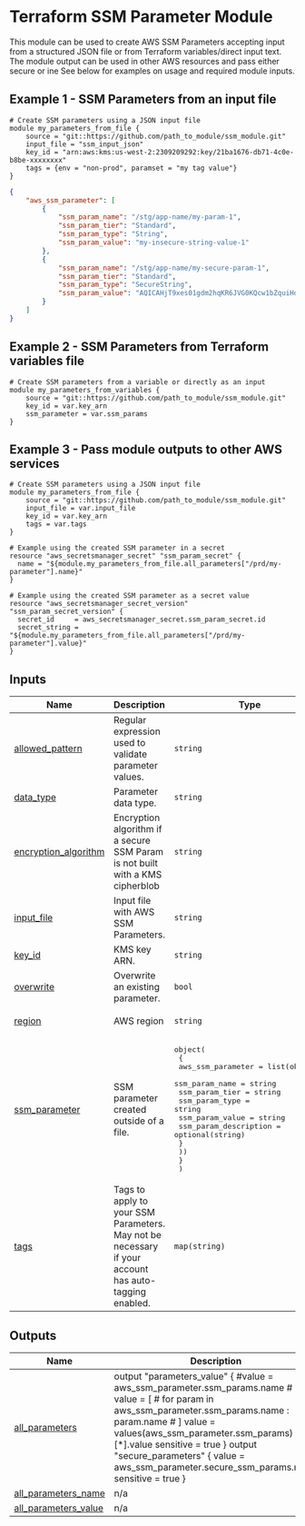 <!-- BEGIN_TF_DOCS -->
# Terraform SSM Parameter Module

This module can be used to create AWS SSM Parameters accepting input from a structured JSON file or from Terraform variables/direct input text.  The module output can be used in other AWS resources and pass either secure or ine  See below for examples on usage and required module inputs.

## Example 1 - SSM Parameters from an input file

```hcl
# Create SSM parameters using a JSON input file
module my_parameters_from_file {
    source = "git::https://github.com/path_to_module/ssm_module.git"
    input_file = "ssm_input_json"
    key_id = "arn:aws:kms:us-west-2:2309209292:key/21ba1676-db71-4c0e-b8be-xxxxxxxx"
    tags = {env = "non-prod", paramset = "my tag value"}
}
```
```json
{
    "aws_ssm_parameter": [
        {
            "ssm_param_name": "/stg/app-name/my-param-1",
            "ssm_param_tier": "Standard",
            "ssm_param_type": "String",
            "ssm_param_value": "my-insecure-string-value-1"
        },
        {
            "ssm_param_name": "/stg/app-name/my-secure-param-1",
            "ssm_param_tier": "Standard",
            "ssm_param_type": "SecureString",
            "ssm_param_value": "AQICAHjT9xes01gdm2hqKR6JVG0KQcw1bZquiHq1xvG7mLN/yQFd0P4AlF533xSiXrccDAjaAAAAcDBuBgkqhkiG9w0BBwagYTBfAgEAMFoGCSqGSIb3DQEHATAeBglghkgBZQMEAS4wEQQMa9/87wed3EvR8NaiAgEQgC1CALoaU0besNWGLH+3wHuaPwacgrRdz3jzilBzU9NNTGIjTSsD3f0R2xOhCYw="
        }
    ]
}
```

## Example 2 - SSM Parameters from Terraform variables file

```hcl
# Create SSM parameters from a variable or directly as an input
module my_parameters_from_variables {
    source = "git::https://github.com/path_to_module/ssm_module.git"
    key_id = var.key_arn
    ssm_parameter = var.ssm_params
}
```

## Example 3 - Pass module outputs to other AWS services

```hcl
# Create SSM parameters using a JSON input file
module my_parameters_from_file {
    source = "git::https://github.com/path_to_module/ssm_module.git"
    input_file = var.input_file
    key_id = var.key_arn
    tags = var.tags
}

# Example using the created SSM parameter in a secret
resource "aws_secretsmanager_secret" "ssm_param_secret" {
  name = "${module.my_parameters_from_file.all_parameters["/prd/my-parameter"].name}"
}

# Example using the created SSM parameter as a secret value
resource "aws_secretsmanager_secret_version" "ssm_param_secret_version" {
  secret_id     = aws_secretsmanager_secret.ssm_param_secret.id
  secret_string = "${module.my_parameters_from_file.all_parameters["/prd/my-parameter"].value}"
}
```

## Inputs

| Name | Description | Type | Default | Required |
|------|-------------|------|---------|:--------:|
| <a name="input_allowed_pattern"></a> [allowed\_pattern](#input\_allowed\_pattern) | Regular expression used to validate parameter values. | `string` | `null` | no |
| <a name="input_data_type"></a> [data\_type](#input\_data\_type) | Parameter data type. | `string` | `"text"` | no |
| <a name="input_encryption_algorithm"></a> [encryption\_algorithm](#input\_encryption\_algorithm) | Encryption algorithm if a secure SSM Param is not built with a KMS cipherblob | `string` | `null` | no |
| <a name="input_input_file"></a> [input\_file](#input\_input\_file) | Input file with AWS SSM Parameters. | `string` | `null` | no |
| <a name="input_key_id"></a> [key\_id](#input\_key\_id) | KMS key ARN. | `string` | n/a | yes |
| <a name="input_overwrite"></a> [overwrite](#input\_overwrite) | Overwrite an existing parameter. | `bool` | `null` | no |
| <a name="input_region"></a> [region](#input\_region) | AWS region | `string` | `"us-west-2"` | no |
| <a name="input_ssm_parameter"></a> [ssm\_parameter](#input\_ssm\_parameter) | SSM parameter created outside of a file. | <pre>object(<br>    {<br>    aws_ssm_parameter = list(object({<br>    ssm_param_name    = string<br>    ssm_param_tier    = string<br>    ssm_param_type    = string<br>    ssm_param_value   = string<br>    ssm_param_description   = optional(string)<br>  }<br>    ))<br>    }<br>  )</pre> | `null` | no |
| <a name="input_tags"></a> [tags](#input\_tags) | Tags to apply to your SSM Parameters.  May not be necessary if your account has auto-tagging enabled. | `map(string)` | `null` | no |

## Outputs

| Name | Description |
|------|-------------|
| <a name="output_all_parameters"></a> [all\_parameters](#output\_all\_parameters) | output "parameters\_value" { #value = aws\_ssm\_parameter.ssm\_params.name # value = [ #   for param in aws\_ssm\_parameter.ssm\_params.name : param.name # ] value = values(aws\_ssm\_parameter.ssm\_params)[*].value sensitive = true } output "secure\_parameters" { value = aws\_ssm\_parameter.secure\_ssm\_params.name sensitive = true } |
| <a name="output_all_parameters_name"></a> [all\_parameters\_name](#output\_all\_parameters\_name) | n/a |
| <a name="output_all_parameters_value"></a> [all\_parameters\_value](#output\_all\_parameters\_value) | n/a |
<!-- END_TF_DOCS -->